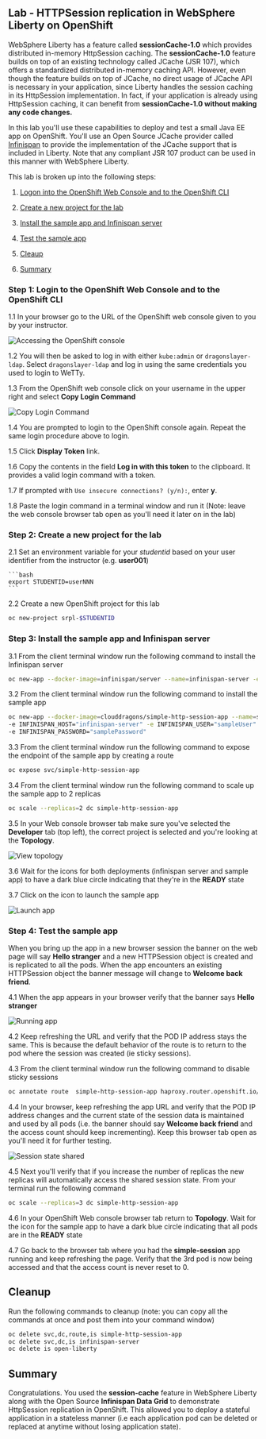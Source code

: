 ## Lab - HTTPSession replication in WebSphere Liberty on OpenShift

WebSphere Liberty has a feature called **sessionCache-1.0** which provides distributed in-memory HttpSession caching. The **sessionCache-1.0** feature builds on top of an existing technology called JCache (JSR 107), which offers a standardized distributed in-memory caching API. However, even though the feature builds on top of JCache, no direct usage of JCache API is necessary in your application, since Liberty handles the session caching in its HttpSession implementation. In fact, if your application is already using HttpSession caching, it can benefit from **sessionCache-1.0 without making any code changes.**

In this lab you'll use these  capabilities  to deploy and test  a small Java EE app on OpenShift. You'll use an Open Source JCache provider called [Infinispan](https://infinispan.org) to provide the implementation of the JCache support that is included in Liberty. Note that any compliant JSR 107 product can be used in this manner with WebSphere Liberty.

This lab is broken up into the following steps:

1. [Logon into the OpenShift Web Console and to the OpenShift CLI](#step-1-login-to-the-openshift-web-console-and-to-the-openshift-cli)

1. [Create a new project for the lab](#step-2-create-a-new-project-for-the-lab)

1. [Install the sample app and Infinispan server](#step-3-install-the-sample-app-and-infinispan_server)

1. [Test the sample app](#test-the-sample-app)

1. [Cleaup](#cleanup)

1. [Summary](#summary)


### Step 1: Login to the OpenShift Web Console and to the OpenShift CLI

1.1 In your browser go to the URL of  the OpenShift web console given to you by your instructor.

   ![Accessing the OpenShift console](../.gitbook/assets/images/generic/openshift-console.png)

1.2 You will then be asked to log in with either `kube:admin` or `dragonslayer-ldap`. Select `dragonslayer-ldap` and log in using the same credentials you used to login to WeTTy.

1.3 From the OpenShift web console click on your username in the upper right and select **Copy Login Command**

   ![Copy Login Command](../.gitbook/assets/images/session-replication/copy-login-command.png)

1.4 You are prompted to login to the OpenShift console again. Repeat the same login procedure above to login.

1.5 Click **Display Token** link.

1.6 Copy the contents in the field **Log in with this token** to the clipboard. It provides a valid login command with a token.

1.7 If prompted with `Use insecure connections? (y/n):`, enter **y**.

1.8 Paste the login command in a terminal window and run it (Note: leave the web console browser tab open as you'll need it later on in the lab)

### Step 2: Create a new project for the lab

2.1 Set an environment variable for your *studentid* based on your user identifier from the instructor (e.g. **user001**)

    ```bash
    export STUDENTID=userNNN
    ```
2.2 Create a new OpenShift project for this lab

   ```bash
   oc new-project srpl-$STUDENTID
   ```

### Step 3: Install the sample app and Infinispan server

3.1  From the client terminal window run the following command to install the Infinispan server

   ```bash
   oc new-app --docker-image=infinispan/server --name=infinispan-server -e USER="sampleUser" -e PASS="samplePassword"
   ```

3.2 From the client terminal window run the following command to install the sample app

   ```bash
   oc new-app --docker-image=clouddragons/simple-http-session-app --name=simple-http-session-app \
   -e INFINISPAN_HOST="infinispan-server" -e INFINISPAN_USER="sampleUser" \
   -e INFINISPAN_PASSWORD="samplePassword"
   ```
3.3 From the client terminal window run the following command to expose the endpoint of the sample app by creating a route

   ```bash
   oc expose svc/simple-http-session-app
   ```

3.4 From the client terminal window run the following command to scale up the sample app to 2 replicas

   ```bash
   oc scale --replicas=2 dc simple-http-session-app
   ```   

3.5 In your Web console browser tab make sure you've selected  the **Developer** tab (top left), the correct project is selected and  you're looking at the  **Topology**.

   ![View topology](../.gitbook/assets/images/session-replication/app-topology.png)

3.6 Wait for the icons for both deployments (infinispan server and sample app) to have a dark blue circle indicating that they're in the **READY** state

3.7 Click on the icon to launch the  sample app

   ![Launch app](../.gitbook/assets/images/session-replication/launch-app.png)

### Step 4: Test the sample app

When you bring up the app in a new browser session the banner on the web page will say  **Hello stranger** and a  new HTTPSession object is created and is replicated to all the pods.  When the app encounters an existing HTTPSession object the banner message will change to **Welcome back friend**.  

4.1 When the app appears in your browser verify that the banner says  **Hello stranger**

   ![Running app](../.gitbook/assets/images/session-replication/new-session.png)

4.2 Keep refreshing the URL and verify that the POD IP address stays the same. This is because the default behavior of the route is to return to the pod where the session was created (ie sticky sessions).

4.3 From the client terminal window run the following command to disable sticky sessions

   ```bash
   oc annotate route  simple-http-session-app haproxy.router.openshift.io/disable_cookies=true
   ```

4.4 In your browser, keep refreshing the  app URL and verify that the POD IP address changes and the current state of the  session data is maintained and used by all pods (i.e. the banner should say **Welcome back friend**  and the access count should keep incrementing). Keep this browser tab open as you'll need it for further testing.

   ![Session state shared](../.gitbook/assets/images/session-replication/session-established.png)

4.5 Next you'll verify that if you increase the number of replicas the new replicas will automatically access the shared session state. From your terminal run the following command

   ```bash
   oc scale --replicas=3 dc simple-http-session-app
   ```   

4.6 In your OpenShift Web console browser tab return to   **Topology**. Wait for the icon for the sample app to have a dark blue circle indicating that all pods are in the **READY** state

4.7 Go back to the browser tab where you had the **simple-session** app running and keep refreshing the page. Verify that the 3rd pod is now being accessed and that the access count is never reset to 0.

## Cleanup

Run the following commands to cleanup (note: you can copy all the commands at once and post them into your command window)

   ```bash
   oc delete svc,dc,route,is simple-http-session-app
   oc delete svc,dc,is infinispan-server
   oc delete is open-liberty
   ```

## Summary
Congratulations. You used the **session-cache** feature in WebSphere Liberty along with the Open Source **Infinispan Data Grid** to demonstrate HttpSession replication in OpenShift. This allowed you to  deploy  a stateful application in a stateless manner (i.e each application pod can be deleted or replaced at anytime without losing application state).
